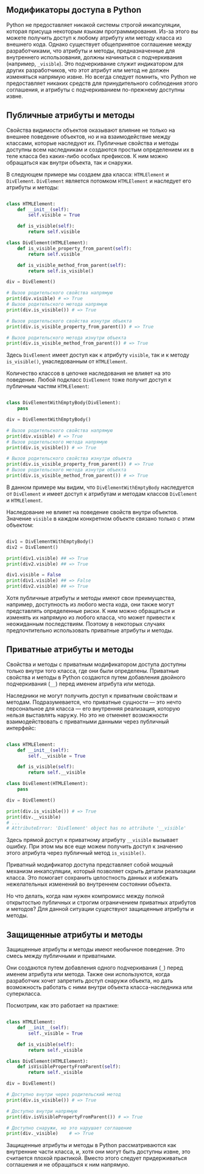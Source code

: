 
## Модификаторы доступа в Python

Python не предоставляет никакой системы строгой инкапсуляции, которая присуща некоторым языкам программирования. Из-за этого вы можете получить доступ к любому атрибуту или методу класса из внешнего кода. Однако существует общепринятое соглашение между разработчиками, что атрибуты и методы, предназначенные для внутреннего использования, должны начинаться с подчеркивания (например, `_visible`). Это подчеркивание служит индикатором для других разработчиков, что этот атрибут или метод не должен изменяться напрямую извне. Но всегда следует помнить, что Python не предоставляет никаких средств для принудительного соблюдения этого соглашения, и атрибуты с подчеркиванием по-прежнему доступны извне.

## Публичные атрибуты и методы

Свойства видимости объектов оказывают влияние не только на внешнее поведение объектов, но и на взаимодействие между классами, которые наследуют их. Публичные свойства и методы доступны всем наследникам и создаются простым определением их в теле класса без каких-либо особых префиксов. К ним можно обращаться как внутри объекта, так и снаружи.

В следующем примере мы создаем два класса: `HTMLElement` и `DivElement`. `DivElement` является потомком `HTMLElement` и наследует его атрибуты и методы:

```python

class HTMLElement:
    def __init__(self):
        self.visible = True

    def is_visible(self):
        return self.visible

class DivElement(HTMLElement):
    def is_visible_property_from_parent(self):
        return self.visible

    def is_visible_method_from_parent(self):
        return self.is_visible()

div = DivElement()

# Вызов родительского свойства напрямую
print(div.visible) # => True
# Вызов родительского метода напрямую
print(div.is_visible()) # => True

# Вызов родительского свойства изнутри объекта
print(div.is_visible_property_from_parent()) # => True

# Вызов родительского метода изнутри объекта
print(div.is_visible_method_from_parent()) # => True

```

Здесь `DivElement` имеет доступ как к атрибуту `visible`, так и к методу `is_visible()`, унаследованным от `HTMLElement`.

Количество классов в цепочке наследования не влияет на это поведение. Любой подкласс `DivElement` тоже получит доступ к публичным частям `HTMLElement`:

```python

class DivElementWithEmptyBody(DivElement):
    pass

div = DivElementWithEmptyBody()

# Вызов родительского свойства напрямую
print(div.visible) # => True
# Вызов родительского метода напрямую
print(div.is_visible()) # => True

# Вызов родительского свойства изнутри объекта
print(div.is_visible_property_from_parent()) # => True
# Вызов родительского метода изнутри объекта
print(div.is_visible_method_from_parent()) # => True

```

В данном примере мы видим, что `DivElementWithEmptyBody` наследуется от `DivElement` и имеет доступ к атрибутам и методам классов `DivElement` и `HTMLElement`.

Наследование не влияет на поведение свойств внутри объектов. Значение `visible` в каждом конкретном объекте связано только с этим объектом:

```python

div1 = DivElementWithEmptyBody()
div2 = DivElement()

print(div1.visible) ## => True
print(div2.visible) ## => True

div1.visible = False
print(div1.visible) ## => False
print(div2.visible) ## => True

```

Хотя публичные атрибуты и методы имеют свои преимущества, например, доступность из любого места кода, они также могут представлять определенные риски. К ним можно обращаться и изменять их напрямую из любого класса, что может привести к неожиданным последствиям. Поэтому в некоторых случаях предпочтительно использовать приватные атрибуты и методы.

## Приватные атрибуты и методы

Свойства и методы с приватным модификатором доступа доступны только внутри того класса, где они были определены. Приватные свойства и методы в Python создаются путем добавления двойного подчеркивания (`__`) перед именем атрибута или метода.

Наследники не могут получить доступ к приватным свойствам и методам. Подразумевается, что приватные сущности — это нечто персональное для класса — его внутренняя реализация, которую нельзя выставлять наружу. Но это не отменяет возможности взаимодействовать с приватными данными через публичный интерфейс:

```python

class HTMLElement:
    def __init__(self):
        self.__visible = True

    def is_visible(self):
        return self.__visible

class DivElement(HTMLElement):
    pass

div = DivElement()

print(div.is_visible()) # => True
print(div.__visible)
# ...
# AttributeError: 'DivElement' object has no attribute '__visible'
```

Здесь прямой доступ к приватному атрибуту `__visible` вызывает ошибку. При этом мы все еще можем получить доступ к значению этого атрибута через публичный метод `is_visible()`.

Приватный модификатор доступа представляет собой мощный механизм инкапсуляции, который позволяет скрыть детали реализации класса. Это помогает сохранить целостность данных и избежать нежелательных изменений во внутреннем состоянии объекта.

Но что делать, когда нам нужен компромисс между полной открытостью публичных и строгим ограничением приватных атрибутов и методов? Для данной ситуации существуют защищенные атрибуты и методы.

## Защищенные атрибуты и методы

Защищенные атрибуты и методы имеют необычное поведение. Это смесь между публичными и приватными.

Они создаются путем добавления одного подчеркивания (`_`) перед именем атрибута или метода. Также они используются, когда разработчик хочет запретить доступ снаружи объекта, но дать возможность работать с ними внутри объекта класса-наследника или суперкласса.

Посмотрим, как это работает на практике:

```python

class HTMLElement:
    def __init__(self):
        self._visible = True

    def is_visible(self):
        return self._visible

class DivElement(HTMLElement):
    def isVisiblePropertyFromParent(self):
        return self._visible

div = DivElement()

# Доступно внутри через родительский метод
print(div.is_visible()) # => True

# Доступно внутри напрямую
print(div.isVisiblePropertyFromParent()) # => True

# Доступно снаружи, но это нарушает соглашение
print(div._visible)    # => True

```

Защищенные атрибуты и методы в Python рассматриваются как внутренние части класса, и, хотя они могут быть доступны извне, это считается плохой практикой. Вместо этого следует придерживаться соглашения и не обращаться к ним напрямую.